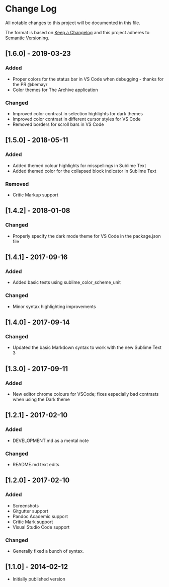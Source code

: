 # Change Log
All notable changes to this project will be documented in this file.

The format is based on [Keep a Changelog](http://keepachangelog.com/)
and this project adheres to [Semantic Versioning](http://semver.org/).

## [1.6.0] - 2019-03-23
### Added
- Proper colors for the status bar in VS Code when debugging - thanks for the PR @bemayr
- Color themes for The Archive application

### Changed
- Improved color contrast in selection highlights for dark themes
- Improved color contrast in different cursor styles for VS Code
- Removed borders for scroll bars in VS Code

## [1.5.0] - 2018-05-11
### Added
- Added themed colour highlights for misspellings in Sublime Text
- Added themed color for the collapsed block indicator in Sublime Text

### Removed
- Critic Markup support

## [1.4.2] - 2018-01-08
### Changed
- Properly specify the dark mode theme for VS Code in the package.json file

## [1.4.1] - 2017-09-16
### Added
- Added basic tests using sublime_color_scheme_unit

### Changed
- Minor syntax highlighting improvements

## [1.4.0] - 2017-09-14
### Changed
- Updated the basic Markdown syntax to work with the new Sublime Text 3

## [1.3.0] - 2017-09-11
### Added
- New editor chrome colours for VSCode; fixes especially bad contrasts when using the Dark theme

## [1.2.1] - 2017-02-10
### Added
- DEVELOPMENT.md as a mental note

### Changed
- README.md text edits

## [1.2.0] - 2017-02-10
### Added
- Screenshots
- Gitgutter support
- Pandoc Academic support
- Critic Mark support
- Visual Studio Code support

### Changed
- Generally fixed a bunch of syntax.

## [1.1.0] - 2014-02-12
- Initially published version
